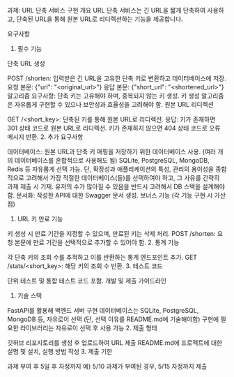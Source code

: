 과제: URL 단축 서비스 구현
개요
URL 단축 서비스는 긴 URL을 짧게 단축하여 사용하고, 단축된 URL을 통해 원본 URL로 리디렉션하는 기능을 제공합니다.

요구사항
1. 필수 기능

단축 URL 생성

POST /shorten: 입력받은 긴 URL을 고유한 단축 키로 변환하고 데이터베이스에 저장.
요청 본문: {"url": "<original_url>"}
응답 본문: {"short_url": "<shortened_url>"}
알고리즘 요구사항:
단축 키는 고유해야 하며, 중복되지 않는 키 생성.
키 생성 알고리즘은 자유롭게 구현할 수 있으나 보안성과 효율성을 고려해야 함.
원본 URL 리디렉션

GET /<short_key>: 단축된 키를 통해 원본 URL로 리디렉션.
응답:
키가 존재하면 301 상태 코드로 원본 URL로 리디렉션.
키가 존재하지 않으면 404 상태 코드로 오류 메시지 반환.
2. 추가 요구사항

데이터베이스: 원본 URL과 단축 키 매핑을 저장하기 위한 데이터베이스 사용. (여러 개의 데이터베이스를 혼합적으로 사용해도 됨)
SQLite, PostgreSQL, MongoDB, Redis 등 자유롭게 선택 가능.
단, 확장성과 애플리케이션의 특성, 관리의 용이성을 종합적으로 고려해서 가장 적절한 데이터베이스(들)를 선택하여야 하고, 그 사유를 간략히 과제 제출 시 기재. 유저의 수가 많아질 수 있음을 반드시 고려해서 DB 스택을 설계해야함.
문서화: 작성한 API에 대한 Swagger 문서 생성.
보너스 기능 (각 기능 구현 시 가산점)
1. URL 키 만료 기능

키 생성 시 만료 기간을 지정할 수 있으며, 만료된 키는 삭제 처리.
POST /shorten: 요청 본문에 만료 기간을 선택적으로 추가할 수 있어야 함.
2. 통계 기능

각 단축 키의 조회 수를 추적하고 이를 반환하는 통계 엔드포인트 추가.
GET /stats/<short_key>: 해당 키의 조회 수 반환.
3. 테스트 코드

단위 테스트 및 통합 테스트 코드 포함.
개발 및 제출 가이드라인
1. 기술 스택

FastAPI를 활용해 백엔드 서버 구현
데이터베이스는 SQLite, PostgreSQL, MongoDB 등, 자유로이 선택 (단, 선택 이유를 README.md에 기술해야함)
구현에 필요한 라이브러리는 자유로이 선택 후 사용 가능
2. 제출 형태

깃허브 리포지토리를 생성 후 업로드하여 URL 제출
README.md에 프로젝트에 대한 설명 및 설치, 실행 방법 작성
3. 제출 기한

과제 부여 후 5일 후 자정까지
예) 5/10 과제가 부여된 경우, 5/15 자정까지 제출